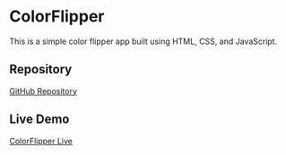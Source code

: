 # ColorFlipper

This is a simple color flipper app built using HTML, CSS, and JavaScript.

## Repository

[GitHub Repository](https://github.com/sandman-sh/ColorFlipper.git)

## Live Demo

[ColorFlipper Live](https://colorflipper0x.netlify.app) 
